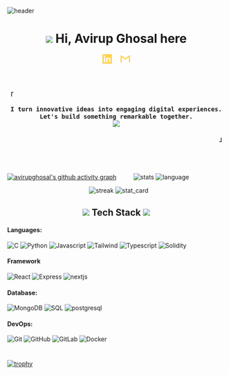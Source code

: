 <!------------------------------------------------------------------------------------------------------------------------------------------------------------------------------------------------------------------------------------------------->
![header](./code.gif)
<!------------------------------------------------------------------------------------------------------------------------------------------------------------------------------------------------------------------------------------------------->
<h1 align=center> <img src="https://media.giphy.com/media/hvRJCLFzcasrR4ia7z/giphy.gif" width="25px"> Hi, Avirup Ghosal here </h1>
<!------------------------------------------------------------------------------------------------------------------------------------------------------------------------------------------------------------------------------------------------->
<p align = center>
  <a href = "https://www.linkedin.com/in//](https://www.linkedin.com/in/avirup-ghosal-7bb038289/">
  <img align = center alt="AvirupGhosal | LinkedIn" width="22px" src="./linkedin.svg" /></a>
  &nbsp;&nbsp;&nbsp;
  <a href = "mailto:avirup.ghosal2023@uem.edu.in">
  <img align = center alt="avirupghosal | Gmail" width="22px" src="./gmail.svg" /></a>
</p>
  <!------------------------------------------------------------------------------------------------------------------------------------------------------------------------------------------------------------------------------------------------->
<br>
<br>
<!------------------------------------------------------------------------------------------------------------------------------------------------------------------------------------------------------------------------------------------------->
<p align="left"><strong><samp>「</samp></strong></p> 
  <p align="center">
    <samp>
        <b>I turn innovative ideas into engaging digital experiences.  Let's build something remarkable together.</b>
       <br>
        <image src="https://readme-typing-svg.herokuapp.com?font=Iosevka&size=16&color=97a4e2&center=true&width=410&height=45&repeat=false&lines=Full+stack+web+developer">
    </samp>
  </p>
<p align="right"><strong><samp>」</samp></strong></p>
<br>
<!------------------------------------------------------------------------------------------------------------------------------------------------------------------------------------------------------------------------------------------------->
<h1 align=center></h1>

[![avirupghosal's github activity graph](https://github-readme-activity-graph.vercel.app/graph?username=avirup-ghosal&theme=github-compact&hide_border=true&grid=false&custom_title=Contribution%20graph)](https://github.com/avirup-ghosal/github-readme-activity-graph)
&nbsp;&nbsp;&nbsp;&nbsp;&nbsp;&nbsp;&nbsp;&nbsp;&nbsp;![stats](https://github-readme-stats.vercel.app/api?username=avirup-ghosal&count_private=true&show_icons=true&title_color=00bfbf&icon_color=00bfbf&text_color=c9d1d9&bg_color=0d1117&rank_icon=github&border_radius=20&hide_border=true)
![language](https://github-readme-stats-salesp07.vercel.app/api/top-langs/?username=avirup-ghosal&hide=HTML&langs_count=8&layout=compact&title_color=00bfbf&icon_color=00bfbf&text_color=c9d1d9&bg_color=0d1117&border_radius=20&size_weight=0.5&count_weight=0.5&hide_border=true) 

&nbsp;&nbsp;&nbsp;&nbsp;&nbsp;&nbsp;&nbsp;&nbsp;&nbsp;&nbsp;&nbsp;&nbsp;&nbsp;&nbsp;&nbsp;&nbsp;&nbsp;&nbsp;&nbsp;&nbsp;&nbsp;&nbsp;&nbsp;&nbsp;&nbsp;&nbsp;&nbsp;&nbsp;&nbsp;&nbsp;&nbsp;&nbsp;&nbsp;&nbsp;&nbsp;&nbsp;&nbsp;&nbsp;&nbsp;&nbsp;&nbsp;&nbsp;&nbsp;&nbsp;&nbsp;&nbsp;&nbsp; ![streak](https://github-readme-streak-stats-salesp07.vercel.app/?user=avirup-ghosal&count_private=true&border_radius=20&ring=00bfbf&stroke=c9d1d9&background=0d1117&fire=00bfbf&currStreakNum=00bfbf&sideNums=00bfbf&sideNums=00bfbf&datesside=00bfbf&Labelscurr=00bfbf&currStreakLabel=00bfbf&sideLabels=00bfbf&dates=c9d1d9&border=c9d1d9%22%20alt=%22streak%20stats&hide_border=true)
![stat_card](https://stats.dooboo.io/api/github-stats?login=avirup-ghosal)
<!------------------------------------------------------------------------------------------------------------------------------------------------------------------------------------------------------------------------------------------------->
<h2 align=center><img src="./code.gif" height="20"/> Tech Stack <img src="./code.gif" height="20"/></h2>
    
#### Languages: 
![C](https://img.shields.io/badge/-C-26006d?style=for-the-badge&logo=c&logoColor=white)
![Python](https://img.shields.io/badge/-Python-26006d?style=for-the-badge&logo=python&logoColor=white)
![Javascript](https://img.shields.io/badge/-JavaScript-26006d?style=for-the-badge&logo=javascript&logoColor=white)
![Tailwind](https://img.shields.io/badge/-Tailwind-26006d?style=for-the-badge&logo=tailwindcss&logoColor=white)
![Typescript](https://img.shields.io/badge/-TypeScript-26006d?style=for-the-badge&logo=typescript&logoColor=white)
![Solidity](https://img.shields.io/badge/-Solidity-26006d?style=for-the-badge&logo=solidity&logoColor=white)
<!------------------------------------------------------------------------------------------------------------------------------------------------------------------------------------------------------------------------------------------------->
#### Framework
![React](https://img.shields.io/badge/-React-26006d?style=for-the-badge&logo=react&logoColor=white)
![Express](https://img.shields.io/badge/-ExpressJS-26006d?style=for-the-badge&logo=expressdotjs&logoColor=white)
![nextjs](https://img.shields.io/badge/-Next.js-26006d?style=for-the-badge&logo=nextdotjs&logoColor=white)
<!------------------------------------------------------------------------------------------------------------------------------------------------------------------------------------------------------------------------------------------------->
#### Database:
![MongoDB](https://img.shields.io/badge/-MongoDB-26006d?style=for-the-badge&logo=mongodb&logoColor=white)
![SQL](https://img.shields.io/badge/-SQL-26006d?style=for-the-badge&logo=sql&logoColor=white)
![postgresql](https://img.shields.io/badge/-Postgres-26006d?style=for-the-badge&logo=postgresql&logoColor=white)

<!------------------------------------------------------------------------------------------------------------------------------------------------------------------------------------------------------------------------------------------------->
#### DevOps:
![Git](https://img.shields.io/badge/-Git-26006d?style=for-the-badge&logo=git&logoColor=white)
![GitHub](https://img.shields.io/badge/-GitHub-26006d?style=for-the-badge&logo=github&logoColor=white)
![GitLab](https://img.shields.io/badge/-GitLab-26006d?style=for-the-badge&logo=gitlab&logoColor=white)
![Docker](https://img.shields.io/badge/-Docker-26006d?style=for-the-badge&logo=docker&logoColor=white)
<!------------------------------------------------------------------------------------------------------------------------------------------------------------------------------------------------------------------------------------------------->
<h1></h1>

[![trophy](https://github-profile-trophy.vercel.app/?username=avirup-ghosal&no-frame=true&theme=nord&rows=2&column=8&layout=compact&margin-w=6)](https://github.com/ryo-ma/github-profile-trophy)
<h1></h1>
<!------------------------------------------------------------------------------------------------------------------------------------------------------------------------------------------------------------------------------------------------->

[linkedin]: https://www.linkedin.com/in/avirup-ghosal-7bb038289/
[gmail]:mailto:avirup.ghosal2023@uem.edu.in
<!------------------------------------------------------------------------------------------------------------------------------------------------------------------------------------------------------------------------------------------------->
